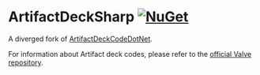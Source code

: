 # ArtifactDeckSharp [![NuGet](https://buildstats.info/nuget/ArtifactDeckSharp)](https://www.nuget.org/packages/ArtifactDeckSharp)
A diverged fork of [ArtifactDeckCodeDotNet](https://github.com/MisterJimson/ArtifactDeckCodeDotNet).

For information about Artifact deck codes, please refer to the [official Valve repository](https://github.com/ValveSoftware/ArtifactDeckCode).